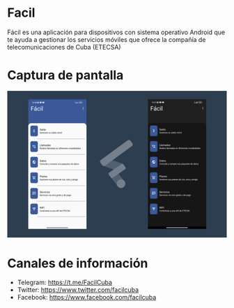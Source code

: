 # Facil
Fácil es una aplicación para dispositivos con sistema operativo Android que te ayuda a gestionar los servicios móviles que ofrece la compañía de telecomunicaciones de Cuba (ETECSA)

# Captura de pantalla

![Image text](https://github.com/zerodevcuba/Facil/blob/70a8f4ef0eed981e5d68581c6b953750dab511f4/muestra_facil.jpg)
# Canales de información
- Telegram: https://t.me/FacilCuba
- Twitter: https://www.twitter.com/facilcuba
- Facebook: https://www.facebook.com/facilcuba
